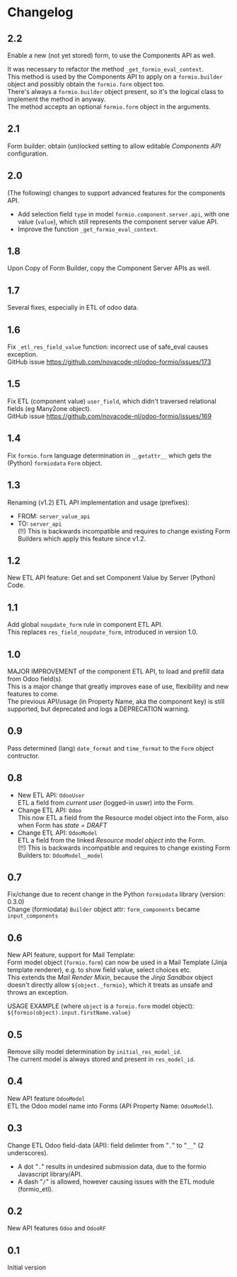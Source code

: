 # Changelog

## 2.2

Enable a new (not yet stored) form, to use the Components API as well.

It was necessary to refactor the method `_get_formio_eval_context`.\
This method is used by the Components API to apply on a `formio.builder` object and possibly obtain the `formio.form` object too.\
There's always a `formio.builder` object present, so it's the logical class to implement the method in anyway.\
The method accepts an optional `formio.form` object in the arguments.

## 2.1

Form builder: obtain (un)locked setting to allow editable *Components API* configuration.

## 2.0

(The following) changes to support advanced features for the components API.
- Add selection field `type` in model `formio.component.server.api`, with one value (`value`), which still represents the component server value API.
- Improve the function `_get_formio_eval_context`.

## 1.8

Upon Copy of Form Builder, copy the Component Server APIs as well.

## 1.7

Several fixes, especially in ETL of odoo data.

## 1.6

Fix `_etl_res_field_value` function: incorrect use of safe_eval causes exception.\
GitHub issue https://github.com/novacode-nl/odoo-formio/issues/173

## 1.5

Fix ETL (component value) `user_field`, which didn't traversed relational fields (eg Many2one object).\
GitHub issue https://github.com/novacode-nl/odoo-formio/issues/169

## 1.4

Fix `formio.form` language determination in `__getattr__` which gets the (Python) `formiodata` `Form` object.

## 1.3

Renaming (v1.2) ETL API implementation and usage (prefixes):
- FROM: `server_value_api`
- TO: `server_api`\
(!!) This is backwards incompatible and requires to change existing Form Builders which apply this feature since v1.2.

## 1.2

New ETL API feature: Get and set Component Value by Server (Python) Code.

## 1.1

Add global `noupdate_form` rule in component ETL API.\
This replaces `res_field_noupdate_form`, introduced in version 1.0.

## 1.0

MAJOR IMPROVEMENT of the component ETL API, to load and prefill data from Odoo field(s).\
 This is a major change that greatly improves ease of use, flexibility and new features to come.\
The previous API/usage (in Property Name, aka the component key) is still supported, but deprecated and logs a DEPRECATION warning.

## 0.9

Pass determined (lang) `date_format` and `time_format` to the `Form` object contructor.

## 0.8

- New ETL API: `OdooUser`\
ETL a field from *current user* (logged-in uswr) into the Form.
- Change ETL API: `Odoo`\
This now ETL a field from the Resource model object into the Form, also when Form has *state = DRAFT*
- Change ETL API: `OdooModel`\
ETL a field from the linked *Resource model object* into the Form.\
(!!) This is backwards incompatible and requires to change existing Form Builders to: `OdooModel__model`

## 0.7

Fix/change due to recent change in the Python `formiodata` library (version: 0.3.0)\
Change (formiodata) `Builder` object attr: `form_components` became `input_components`

## 0.6

New API feature, support for Mail Template:\
Form model object (`formio.form`) can now be used in a Mail Template (Jinja template renderer), e.g. to show field value, select choices etc.\
This extends the *Mail Render Mixin*, because the *Jinja Sandbox* object doesn't directly allow `${object._formio}`, which it treats as unsafe and throws an exception.

USAGE EXAMPLE (where `object` is a `formio.form` model object):\
`${formio(object).input.firstName.value}`

## 0.5

Remove silly model determination by `initial_res_model_id`.\
The current model is always stored and present in `res_model_id`.

## 0.4

New API feature `OdooModel`\
ETL the Odoo model name into Forms (API Property Name: `OdooModel`).

## 0.3

Change ETL Odoo field-data (API): field delimter from "`.`" to "`__`" (2 underscores).
- A dot "`.`" results in undesired submission data, due to the formio Javascript library/API.
- A dash "`/`" is allowed, however causing issues with the ETL module (formio_etl).

## 0.2

New API features `Odoo` and `OdooRF`

## 0.1

Initial version
